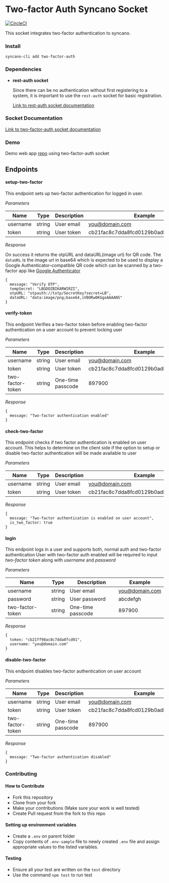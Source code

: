 # Two-factor Auth Syncano Socket
[![CircleCI](https://circleci.com/gh/Syncano/syncano-socket-two-factor-auth.svg?style=svg)](https://circleci.com/gh/Syncano/syncano-socket-two-factor-auth)

This socket integrates two-factor authentication to syncano.

### Install
```
syncano-cli add two-factor-auth
```

### Dependencies
* **rest-auth socket**
    
    Since there can be no authentication without first registering to a system, it is important to use the `rest-auth` socket for basic registration.

    [Link to rest-auth socket documentation](https://syncano.io/#/sockets/two-factor-auth)

### Socket Documentation
[Link to two-factor-auth socket documentation](https://syncano.io/#/sockets/two-factor-auth)


### Demo
Demo web app [repo](https://github.com/Syncano/synacno-react-demo-two-factor-auth-socket) using two-factor-auth socket

## Endpoints
#### setup-two-factor
This endpoint sets up two-factor authentication for logged in user.

*_Parameters_*

| Name          | Type           | Description  | Example
| ------------- |--------------| ------------| ---------
| username      | string         | User email        | you@domain.com
| token         | string         | User token        | cb21fac8c7dda8fcd0129b0adb0254dea5c8e

*_Response_*

On success it returns the otpURL and dataURL(image url) for QR code.
The `dataURL` is the image url in base64 which is expected to be used to display a Google Authenticator–compatible QR code 
which can be scanned by a two-factor app like 
[Google Authenticator](https://play.google.com/store/apps/details?id=com.google.android.apps.authenticator2&hl=en)

```
{
  message: "Verify OTP",
  tempSecret: "LBGDOZBIKARWIRZI",
  otpURL: "otpauth://totp/SecretKey?secret=LB",
  dataURL: "data:image/png;base64,iVBORw0KGgoAAAANS"
}
```

#### verify-token
This endpoint Verifies a two-factor token before enabling two-factor authentication on a user account to prevent locking user

*_Parameters_*


| Name          | Type      | Description  | Example
| ------------- |-----------| ------------| ---------
| username      | string    | User email        | you@domain.com
| token         | string    | User token        | cb21fac8c7dda8fcd0129b0adb0254dea5c8e
| two-factor-token | string | One-time passcode | 897900

*_Response_*

```
{
  message: "Two-factor authentication enabled"
}
```

#### check-two-factor
This endpoint checks if two factor authentication is enabled on user account.
This helps to determine on the client side if the option to setup or disable two-factor authentication will be made available to user

*_Parameters_*


| Name          | Type      | Description  | Example
| ------------- |-----------| ------------| ---------
| username      | string    | User email        | you@domain.com
| token         | string    | User token        | cb21fac8c7dda8fcd0129b0adb0254dea5c8e

*_Response_*

```
{
  message: "Two-factor authentication is enabled on user account",
  is_two_factor: true
}
```

#### login
This endpoint logs in a user and supports both, normal auth and two-factor authentication
User with two-factor auth enabled will be required to input *two-factor token* along with *username* and *password*

*_Parameters_*


| Name          | Type      | Description  | Example
| ------------- |-----------| ------------| ---------
| username      | string    | User email        | you@domain.com
| password         | string    | User password  | abcdefgh
| two-factor-token | string | One-time passcode| 897900

*_Response_*

```
{
  token: "cb21ff98ac8c7dda8fcd01",
  username: "you@domain.com"
}
```

#### disable-two-factor
This endpoint disables two-factor authentication on user account

*_Parameters_*


| Name          | Type      | Description  | Example
| ------------- |-----------| ------------| ---------
| username      | string    | User email        | you@domain.com
| token         | string    | User token        | cb21fac8c7dda8fcd0129b0adb0254dea5c8e
| two-factor-token | string | One-time passcode | 897900

*Response*

```
{
  message: "Two-factor authentication disabled"
}
```

### Contributing

#### How to Contribute
  * Fork this repository
  * Clone from your fork
  * Make your contributions (Make sure your work is well tested)
  * Create Pull request from the fork to this repo

#### Setting up environment variables
  * Create a `.env` on parent folder
  * Copy contents of `.env-sample` file to newly created `.env` file and assign appropriate values to the listed variables.

#### Testing
  * Ensure all your test are written on the `test` directory
  * Use the command `npm test` to run test
